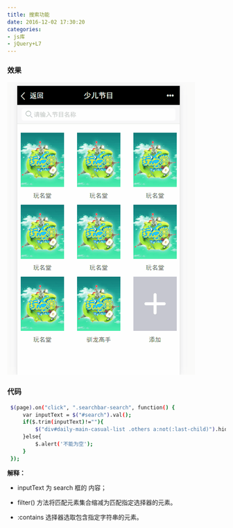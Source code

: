 ```yaml
---
title: 搜索功能
date: 2016-12-02 17:30:20
categories:
- js库
- jQuery+L7
---
```


### 效果
![](/assets/l7/4.gif)

<!--more-->
### 代码
``` bash
 $(page).on("click", ".searchbar-search", function() {
     var inputText = $("#search").val();
     if($.trim(inputText)!=""){
         $("div#daily-main-casual-list .others a:not(:last-child)").hide().filter(":contains('"+inputText+"')").fadeIn(1200);
     }else{
         $.alert('不能为空');
     }
 });
```

**解释：**

- inputText 为 search 框的 内容；

- filter() 方法将匹配元素集合缩减为匹配指定选择器的元素。

- :contains 选择器选取包含指定字符串的元素。
